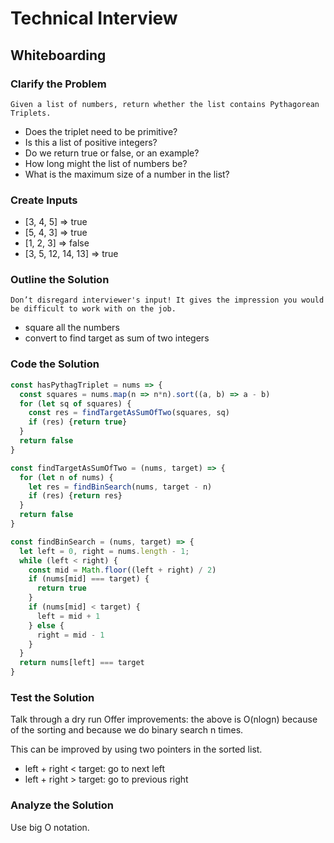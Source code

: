 # Technical Interview

## Whiteboarding
### Clarify the Problem
```
Given a list of numbers, return whether the list contains Pythagorean Triplets.
```
- Does the triplet need to be primitive?
- Is this a list of positive integers?
- Do we return true or false, or an example?
- How long might the list of numbers be?
- What is the maximum size of a number in the list?




### Create Inputs
- [3, 4, 5] => true
- [5, 4, 3] => true
- [1, 2, 3] => false
- [3, 5, 12, 14, 13] => true
### Outline the Solution
```
Don’t disregard interviewer's input! It gives the impression you would be difficult to work with on the job.
```
- square all the numbers
- convert to find target as sum of two integers

### Code the Solution

```js
const hasPythagTriplet = nums => {
  const squares = nums.map(n => n*n).sort((a, b) => a - b)
  for (let sq of squares) {
    const res = findTargetAsSumOfTwo(squares, sq)
    if (res) {return true}
  }
  return false
}

const findTargetAsSumOfTwo = (nums, target) => {
  for (let n of nums) {
    let res = findBinSearch(nums, target - n)
    if (res) {return res}
  }
  return false
}

const findBinSearch = (nums, target) => {
  let left = 0, right = nums.length - 1;
  while (left < right) {
    const mid = Math.floor((left + right) / 2)
    if (nums[mid] === target) {
      return true
    }
    if (nums[mid] < target) {
      left = mid + 1
    } else {
      right = mid - 1
    }
  }
  return nums[left] === target
}
```
### Test the Solution

Talk through a dry run
Offer improvements: the above is O(nlogn) because of the sorting and because we do binary search n times.

This can be improved by using two pointers in the sorted list. 

- left + right < target: go to next left
- left + right > target: go to previous right

### Analyze the Solution
Use big O notation.